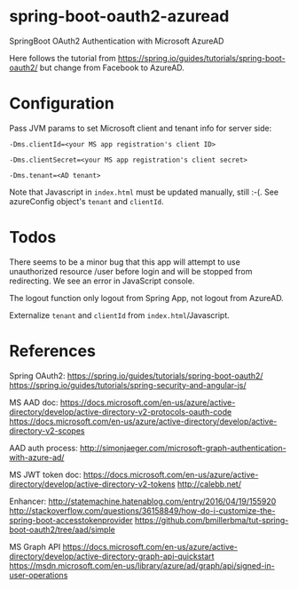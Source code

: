 # spring-boot-oauth2-azuread
SpringBoot OAuth2 Authentication with Microsoft AzureAD

Here follows the tutorial from https://spring.io/guides/tutorials/spring-boot-oauth2/ but change from Facebook to AzureAD.

# Configuration
Pass JVM params to set Microsoft client and tenant info for server side:

 `-Dms.clientId=<your MS app registration's client ID>`
 
 `-Dms.clientSecret=<your MS app registration's client secret>`
 
 `-Dms.tenant=<AD tenant>`

Note that Javascript in `index.html` must be updated manually, still :-(.
See azureConfig object's `tenant` and `clientId`.


# Todos
There seems to be a minor bug that this app will attempt to use unauthorized resource /user before login and will be stopped from redirecting.  We see an error in JavaScript console.

The logout function only logout from Spring App, not logout from AzureAD.

Externalize `tenant` and `clientId` from `index.html`/Javascript. 


# References
Spring OAuth2:
   https://spring.io/guides/tutorials/spring-boot-oauth2/
   https://spring.io/guides/tutorials/spring-security-and-angular-js/

MS AAD doc:
   https://docs.microsoft.com/en-us/azure/active-directory/develop/active-directory-v2-protocols-oauth-code
   https://docs.microsoft.com/en-us/azure/active-directory/develop/active-directory-v2-scopes

AAD auth process:
   http://simonjaeger.com/microsoft-graph-authentication-with-azure-ad/

MS JWT token doc:
   https://docs.microsoft.com/en-us/azure/active-directory/develop/active-directory-v2-tokens
   http://calebb.net/

Enhancer:
   http://statemachine.hatenablog.com/entry/2016/04/19/155920
   http://stackoverflow.com/questions/36158849/how-do-i-customize-the-spring-boot-accesstokenprovider
   https://github.com/bmillerbma/tut-spring-boot-oauth2/tree/aad/simple

MS Graph API
   https://docs.microsoft.com/en-us/azure/active-directory/develop/active-directory-graph-api-quickstart
   https://msdn.microsoft.com/en-us/library/azure/ad/graph/api/signed-in-user-operations
